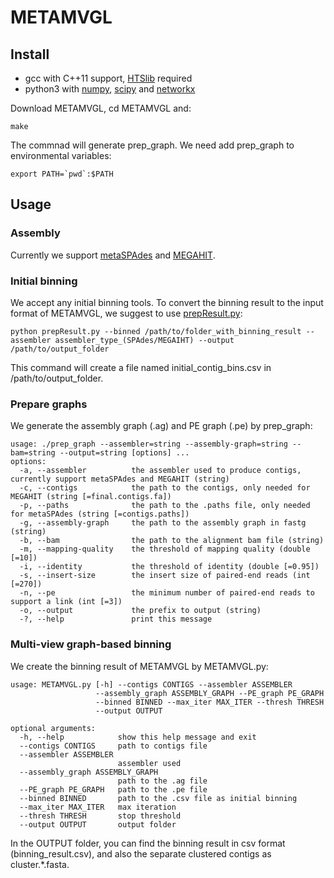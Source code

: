 # METAMVGL

## Install
- gcc with C++11 support, [HTSlib](https://github.com/samtools/htslib) required
- python3 with [numpy](https://numpy.org/install/), [scipy](https://www.scipy.org/install.html) and [networkx](http://networkx.github.io/)

Download METAMVGL, cd METAMVGL and:
```
make
```
The commnad will generate prep_graph. We need add prep_graph to environmental variables:
```
export PATH=`pwd`:$PATH
```

## Usage

### Assembly

Currently we support [metaSPAdes](https://github.com/ablab/spades) and [MEGAHIT](https://github.com/voutcn/megahit).

### Initial binning

We accept any initial binning tools. To convert the binning result to the input format of METAMVGL, we suggest to use [prepResult.py](https://github.com/Vini2/GraphBin/tree/master/support):
```
python prepResult.py --binned /path/to/folder_with_binning_result --assembler assembler_type_(SPAdes/MEGAIHT) --output /path/to/output_folder
```
This command will create a file named initial_contig_bins.csv in /path/to/output_folder.

### Prepare graphs
We generate the assembly graph (.ag) and PE graph (.pe) by prep_graph:
```
usage: ./prep_graph --assembler=string --assembly-graph=string --bam=string --output=string [options] ...
options:
  -a, --assembler          the assembler used to produce contigs, currently support metaSPAdes and MEGAHIT (string)
  -c, --contigs            the path to the contigs, only needed for MEGAHIT (string [=final.contigs.fa])
  -p, --paths              the path to the .paths file, only needed for metaSPAdes (string [=contigs.paths])
  -g, --assembly-graph     the path to the assembly graph in fastg (string)
  -b, --bam                the path to the alignment bam file (string)
  -m, --mapping-quality    the threshold of mapping quality (double [=10])
  -i, --identity           the threshold of identity (double [=0.95])
  -s, --insert-size        the insert size of paired-end reads (int [=270])
  -n, --pe                 the minimum number of paired-end reads to support a link (int [=3])
  -o, --output             the prefix to output (string)
  -?, --help               print this message
```

### Multi-view graph-based binning
We create the binning result of METAMVGL by METAMVGL.py:
```
usage: METAMVGL.py [-h] --contigs CONTIGS --assembler ASSEMBLER
                   --assembly_graph ASSEMBLY_GRAPH --PE_graph PE_GRAPH
                   --binned BINNED --max_iter MAX_ITER --thresh THRESH
                   --output OUTPUT

optional arguments:
  -h, --help            show this help message and exit
  --contigs CONTIGS     path to contigs file
  --assembler ASSEMBLER
                        assembler used
  --assembly_graph ASSEMBLY_GRAPH
                        path to the .ag file
  --PE_graph PE_GRAPH   path to the .pe file
  --binned BINNED       path to the .csv file as initial binning
  --max_iter MAX_ITER   max iteration
  --thresh THRESH       stop threshold
  --output OUTPUT       output folder
```
In the OUTPUT folder, you can find the binning result in csv format (binning_result.csv), and also the separate clustered contigs as cluster.\*.fasta.
